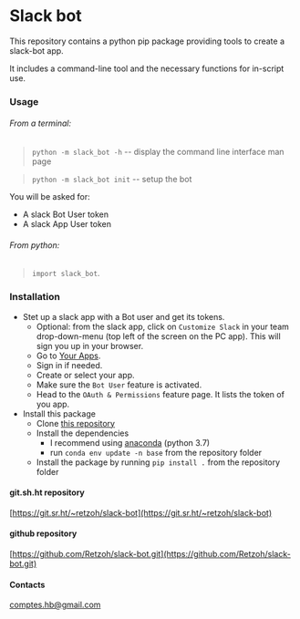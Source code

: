 Slack bot
=========

This repository contains a python pip package providing tools to
create a slack-bot app.

It includes a command-line tool and the necessary functions for
in-script use.

### Usage

###### From a terminal:

> `python -m slack_bot -h` -- display the command line interface man
page

> `python -m slack_bot init` -- setup the bot

You will be asked for:

- A slack Bot User token
- A slack App User token

###### From python:

> `import slack_bot`.

### Installation

- Stet up a slack app with a Bot user and get its tokens.
  - Optional: from the slack app, click on `Customize Slack` in your
  team drop-down-menu (top left of the screen on the PC app). This
  will sign you up in your browser.
  - Go to [Your Apps](https://api.slack.com/apps).
  - Sign in if needed.
  - Create or select your app.
  - Make sure the `Bot User` feature is activated.
  - Head to the `OAuth & Permissions` feature page. It lists the token
  of you app.
- Install this package
  - Clone [this repository](https://github.com/Retzoh/slack-bot.git)
  - Install the dependencies
    - I recommend using
    [anaconda](https://www.anaconda.com/distribution/#download-section)
    (python 3.7)
    - run `conda env update -n base` from the repository folder
  - Install the package by running `pip install .` from the repository
  folder

#### git.sh.ht repository

[https://git.sr.ht/~retzoh/slack-bot](https://git.sr.ht/~retzoh/slack-bot)

#### github repository

[https://github.com/Retzoh/slack-bot.git](https://github.com/Retzoh/slack-bot.git)

#### Contacts

comptes.hb@gmail.com
